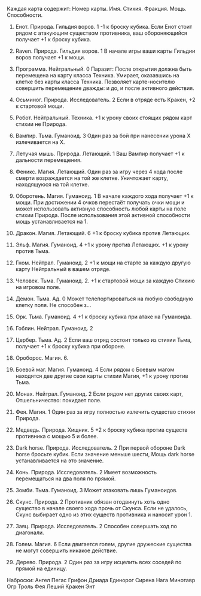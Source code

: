 Каждая карта содержит:
Номер карты. Имя. Стихия. Фракция. Мощь. Способности.

1. Енот. Природа. Гильдия воров. 1 -1 к броску кубика. Если Енот стоит рядом с атакующим существом противника, ваш обороняющийся получает +1 к броску кубика.

2. Raven. Природа. Гильдия воров. 1 В начале игры ваши карты Гильдии воров получает +1 к мощи.

3. Программа. Нейтральный. 0 Паразит: После открытия должна быть перемещена на карту класса Техника. Умирает, оказавшись на клетке без карты класса Техника. Позволяет карте-носителю совершить перемещение дважды: и до, и после активного действия.

4. Осьминог. Природа. Исследователь. 2 Если в отряде есть Кракен, +2 к стартовой мощи.

5. Робот. Нейтральный. Техника. +1 к урону своих стоящих рядом карт стихии не Природа.

6. Вампир. Тьма. Гуманоид. 3 Один раз за бой при нанесении урона Х излечивается на Х.

7. Летучая мышь. Природа. Летающий. 1 Ваш Вампир получает +1 к дальности перемещения.

8. Феникс. Магия. Летающий. Один раз за игру через 4 хода после смерти возраждается на той же клетке. Уничтожает карту, находящуюся на той клетке.

9. Оборотень. Магия. Гуманоид. 1 В начале каждого хода получает +1 к мощи. При достижении 4 очков перестаёт получать очки мощи и может использовать активную способность любой карты на поле стихии Природа. После использования этой активной способности мощь устанавливается на 1.

10. Дракон. Магия. Летающий. 6 +1 к броску кубика против Летающих.

11. Эльф. Магия. Гуманоид. 4 +1 к урону против Летающих. +1 к урону против Тьма.

12. Гном. Нейтрал. Гуманоид. 2 +1 к мощи на старте за каждую другую карту Нейтральный в вашем отряде.

13. Человек. Тьма. Гуманоид. 2. +1 к стартовой мощи за каждую Стихию на игровом поле.

14. Демон. Тьма. Ад. 0 Может телепортироваться на любую свободную клетку поля. Не способен з...

15. Орк. Тьма. Гуманоид. 4 +1 к броску кубика при атаке на Гуманоида.

16. Гоблин. Нейтрал. Гуманоид. 2

17. Цербер. Тьма. Ад. 2 Если ваш отряд состоит только из стихии Тьма, получает +1 к броску кубика при обороне.

18. Ороборос. Магия. 6.

19. Боевой маг. Магия. Гуманоид. 4 Если рядом с Боевым магом находятся две другие свои карты стихии Магия, +1 к урону против Тьма.

20. Монах. Нейтрал. Гуманоид. 2 Если рядом нет других своих карт, Отшельничество: покидает поле.

21. Фея. Магия. 1 Один раз за игру полностью излечить существо стихии Природа.

22. Медведь. Природа. Хищник. 5 +2 к броску кубика против существ противника с мощью 5 и более.

23. Dark horse. Природа. Исследователь. 2 При первой обороне Dark horse бросьте кубик. Если значение меньше шести, Мощь dark horse устанавливается на это значение.

24. Конь. Природа. Исследователь. 2 Имеет возможность перемещаться на два поля по прямой.

25. Зомби. Тьма. Гуманоид. 3 Может атаковать лишь Гуманоидов.

26. Скунс. Природа. 2 Противник обязан отодвинуть хоть одно существо в начале своего хода прочь от Скунса. Если не удалось, Скунс выбирает одно из этих существ противника и наносит урон 1.

27. Заяц. Природа. Исследователь. 2
    Способен совершать ход по диагонали.

29. Голем. Магия. 6
    Если двигается голем, другие дружеские существа не могут совершить никакое действие.
    
30. Дерево. Природа. 2
    Один раз за игру исцелить всех соседей по прямой на единицу.

Наброски: Ангел Пегас Грифон Дриада Единорог Сирена Нага Минотавр Огр Троль Фея Леший Кракен Энт
